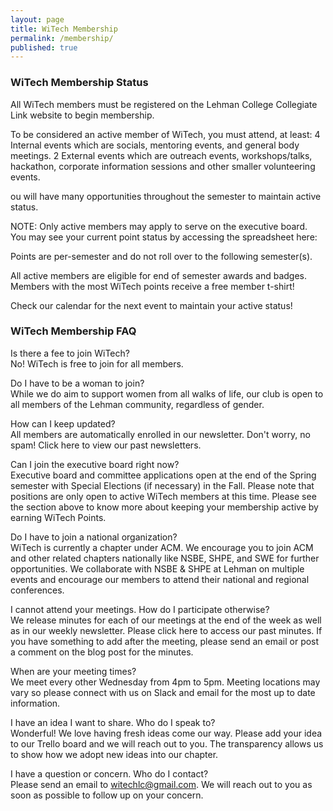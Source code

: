 ```yaml
---
layout: page
title: WiTech Membership
permalink: /membership/
published: true
---
```


### WiTech Membership Status
All WiTech members must be registered on the Lehman College Collegiate Link website to begin membership. 

To be considered an active member of WiTech, you must attend, at least:
4 Internal events which are socials, mentoring events, and general body meetings.
2 External events which are outreach events, workshops/talks, hackathon, corporate information sessions and other smaller volunteering events.

ou will have many opportunities throughout the semester to maintain active status.

NOTE: Only active members may apply to serve on the executive board. You may see your current point status by accessing the spreadsheet here:

Points are per-semester and do not roll over to the following semester(s).

All active members are eligible for end of semester awards and badges. Members with the most WiTech points receive a free member t-shirt!

Check our calendar for the next event to maintain your active status!

### WiTech Membership FAQ
Is there a fee to join WiTech?  
No! WiTech is free to join for all members.

Do I have to be a woman to join?  
While we do aim to support women from all walks of life, our club is open to all members of the Lehman community, regardless of gender.

How can I keep updated?  
All members are automatically enrolled in our newsletter. Don't worry, no spam! Click here to view our past newsletters.

Can I join the executive board right now?  
Executive board and committee applications open at the end of the Spring semester with Special Elections (if necessary) in the Fall. Please note that positions are only open to active WiTech members at this time. Please see the section above to know more about keeping your membership active by earning WiTech Points.

Do I have to join a national organization?  
WiTech is currently a chapter under ACM. We encourage you to join ACM and other related chapters nationally like NSBE, SHPE, and SWE for further opportunities.
We collaborate with NSBE & SHPE at Lehman on multiple events and encourage our members to attend their national and regional conferences.

I cannot attend your meetings. How do I participate otherwise?  
We release minutes for each of our meetings at the end of the week as well as in our weekly newsletter. Please click here to access our past minutes. If you have something to add after the meeting, please send an email or post a comment on the blog post for the minutes.

When are your meeting times?  
We meet every other Wednesday from 4pm to 5pm. Meeting locations may vary so please connect with us on Slack and email for the most up to date information.

I have an idea I want to share. Who do I speak to?  
Wonderful! We love having fresh ideas come our way. Please add your idea to our Trello board and we will reach out to you. The transparency allows us to show how we adopt new ideas into our chapter.

I have a question or concern. Who do I contact?  
Please send an email to witechlc@gmail.com. We will reach out to you as soon as possible to follow up on your concern.